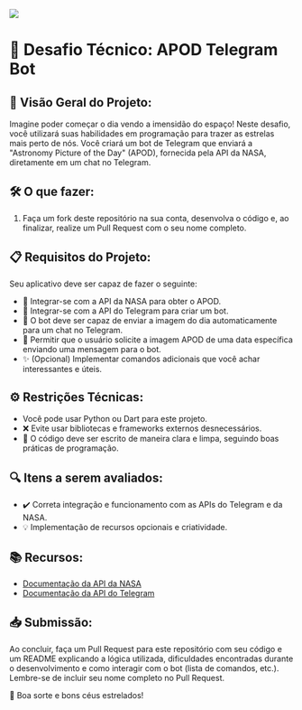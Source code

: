 ![](https://i.imgur.com/xG74tOh.png)

# 🚀 Desafio Técnico: APOD Telegram Bot

## 🌌 Visão Geral do Projeto:
Imagine poder começar o dia vendo a imensidão do espaço! Neste desafio, você utilizará suas habilidades em programação para trazer as estrelas mais perto de nós. Você criará um bot de Telegram que enviará a "Astronomy Picture of the Day" (APOD), fornecida pela API da NASA, diretamente em um chat no Telegram.

## 🛠 O que fazer:
1. Faça um fork deste repositório na sua conta, desenvolva o código e, ao finalizar, realize um Pull Request com o seu nome completo.

## 📋 Requisitos do Projeto:
Seu aplicativo deve ser capaz de fazer o seguinte:
- 📡 Integrar-se com a API da NASA para obter o APOD.
- 🤖 Integrar-se com a API do Telegram para criar um bot.
- 🌠 O bot deve ser capaz de enviar a imagem do dia automaticamente para um chat no Telegram.
- 📆 Permitir que o usuário solicite a imagem APOD de uma data específica enviando uma mensagem para o bot.
- ✨ (Opcional) Implementar comandos adicionais que você achar interessantes e úteis.

## ⚙️ Restrições Técnicas:
- Você pode usar Python ou Dart para este projeto.
- ❌ Evite usar bibliotecas e frameworks externos desnecessários.
- 📝 O código deve ser escrito de maneira clara e limpa, seguindo boas práticas de programação.

## 🔍 Itens a serem avaliados:
- ✔️ Correta integração e funcionamento com as APIs do Telegram e da NASA.
- 💡 Implementação de recursos opcionais e criatividade.

## 📚 Recursos:
- [Documentação da API da NASA](https://api.nasa.gov/)
- [Documentação da API do Telegram](https://core.telegram.org/bots/api)

## 📥 Submissão:
Ao concluir, faça um Pull Request para este repositório com seu código e um README explicando a lógica utilizada, dificuldades encontradas durante o desenvolvimento e como interagir com o bot (lista de comandos, etc.). Lembre-se de incluir seu nome completo no Pull Request.

🌟 Boa sorte e bons céus estrelados!
